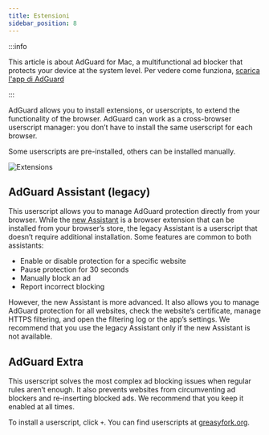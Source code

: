 ```yaml
---
title: Estensioni
sidebar_position: 8
---
```


:::info

This article is about AdGuard for Mac, a multifunctional ad blocker that protects your device at the system level. Per vedere come funziona, [scarica l'app di AdGuard](https://agrd.io/download-kb-adblock)

:::

AdGuard allows you to install extensions, or userscripts, to extend the functionality of the browser. AdGuard can work as a cross-browser userscript manager: you don’t have to install the same userscript for each browser.

Some userscripts are pre-installed, others can be installed manually.

![Extensions](https://cdn.adtidy.org/content/kb/ad_blocker/mac/extensions.png)

## AdGuard Assistant (legacy)

This userscript allows you to manage AdGuard protection directly from your browser. While the [new Assistant](/adguard-for-mac/features/browser-assistant) is a browser extension that can be installed from your browser’s store, the legacy Assistant is a userscript that doesn’t require additional installation. Some features are common to both assistants:

- Enable or disable protection for a specific website
- Pause protection for 30 seconds
- Manually block an ad
- Report incorrect blocking

However, the new Assistant is more advanced. It also allows you to manage AdGuard protection for all websites, check the website’s certificate, manage HTTPS filtering, and open the filtering log or the app’s settings. We recommend that you use the legacy Assistant only if the new Assistant is not available.

## AdGuard Extra

This userscript solves the most complex ad blocking issues when regular rules aren’t enough. It also prevents websites from circumventing ad blockers and re-inserting blocked ads. We recommend that you keep it enabled at all times.

To install a userscript, click `+`. You can find userscripts at [greasyfork.org](https://greasyfork.org/).
